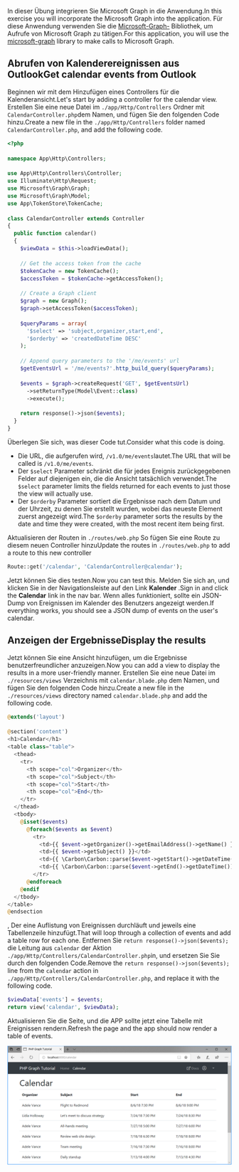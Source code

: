 <!-- markdownlint-disable MD002 MD041 -->

<span data-ttu-id="f2d49-101">In dieser Übung integrieren Sie Microsoft Graph in die Anwendung.</span><span class="sxs-lookup"><span data-stu-id="f2d49-101">In this exercise you will incorporate the Microsoft Graph into the application.</span></span> <span data-ttu-id="f2d49-102">Für diese Anwendung verwenden Sie die [Microsoft-Graph-](https://github.com/microsoftgraph/msgraph-sdk-php) Bibliothek, um Aufrufe von Microsoft Graph zu tätigen.</span><span class="sxs-lookup"><span data-stu-id="f2d49-102">For this application, you will use the [microsoft-graph](https://github.com/microsoftgraph/msgraph-sdk-php) library to make calls to Microsoft Graph.</span></span>

## <a name="get-calendar-events-from-outlook"></a><span data-ttu-id="f2d49-103">Abrufen von Kalenderereignissen aus Outlook</span><span class="sxs-lookup"><span data-stu-id="f2d49-103">Get calendar events from Outlook</span></span>

<span data-ttu-id="f2d49-104">Beginnen wir mit dem Hinzufügen eines Controllers für die Kalenderansicht.</span><span class="sxs-lookup"><span data-stu-id="f2d49-104">Let's start by adding a controller for the calendar view.</span></span> <span data-ttu-id="f2d49-105">Erstellen Sie eine neue Datei im `./app/Http/Controllers` Ordner mit `CalendarController.php`dem Namen, und fügen Sie den folgenden Code hinzu.</span><span class="sxs-lookup"><span data-stu-id="f2d49-105">Create a new file in the `./app/Http/Controllers` folder named `CalendarController.php`, and add the following code.</span></span>

```php
<?php

namespace App\Http\Controllers;

use App\Http\Controllers\Controller;
use Illuminate\Http\Request;
use Microsoft\Graph\Graph;
use Microsoft\Graph\Model;
use App\TokenStore\TokenCache;

class CalendarController extends Controller
{
  public function calendar()
  {
    $viewData = $this->loadViewData();

    // Get the access token from the cache
    $tokenCache = new TokenCache();
    $accessToken = $tokenCache->getAccessToken();

    // Create a Graph client
    $graph = new Graph();
    $graph->setAccessToken($accessToken);

    $queryParams = array(
      '$select' => 'subject,organizer,start,end',
      '$orderby' => 'createdDateTime DESC'
    );

    // Append query parameters to the '/me/events' url
    $getEventsUrl = '/me/events?'.http_build_query($queryParams);

    $events = $graph->createRequest('GET', $getEventsUrl)
      ->setReturnType(Model\Event::class)
      ->execute();

    return response()->json($events);
  }
}
```

<span data-ttu-id="f2d49-106">Überlegen Sie sich, was dieser Code tut.</span><span class="sxs-lookup"><span data-stu-id="f2d49-106">Consider what this code is doing.</span></span>

- <span data-ttu-id="f2d49-107">Die URL, die aufgerufen wird, `/v1.0/me/events`lautet.</span><span class="sxs-lookup"><span data-stu-id="f2d49-107">The URL that will be called is `/v1.0/me/events`.</span></span>
- <span data-ttu-id="f2d49-108">Der `$select` Parameter schränkt die für jedes Ereignis zurückgegebenen Felder auf diejenigen ein, die die Ansicht tatsächlich verwendet.</span><span class="sxs-lookup"><span data-stu-id="f2d49-108">The `$select` parameter limits the fields returned for each events to just those the view will actually use.</span></span>
- <span data-ttu-id="f2d49-109">Der `$orderby` Parameter sortiert die Ergebnisse nach dem Datum und der Uhrzeit, zu denen Sie erstellt wurden, wobei das neueste Element zuerst angezeigt wird.</span><span class="sxs-lookup"><span data-stu-id="f2d49-109">The `$orderby` parameter sorts the results by the date and time they were created, with the most recent item being first.</span></span>

<span data-ttu-id="f2d49-110">Aktualisieren der Routen in `./routes/web.php` So fügen Sie eine Route zu diesem neuen Controller hinzu</span><span class="sxs-lookup"><span data-stu-id="f2d49-110">Update the routes in `./routes/web.php` to add a route to this new controller</span></span>

```php
Route::get('/calendar', 'CalendarController@calendar');
```

<span data-ttu-id="f2d49-111">Jetzt können Sie dies testen.</span><span class="sxs-lookup"><span data-stu-id="f2d49-111">Now you can test this.</span></span> <span data-ttu-id="f2d49-112">Melden Sie sich an, und klicken Sie in der Navigationsleiste auf den Link **Kalender** .</span><span class="sxs-lookup"><span data-stu-id="f2d49-112">Sign in and click the **Calendar** link in the nav bar.</span></span> <span data-ttu-id="f2d49-113">Wenn alles funktioniert, sollte ein JSON-Dump von Ereignissen im Kalender des Benutzers angezeigt werden.</span><span class="sxs-lookup"><span data-stu-id="f2d49-113">If everything works, you should see a JSON dump of events on the user's calendar.</span></span>

## <a name="display-the-results"></a><span data-ttu-id="f2d49-114">Anzeigen der Ergebnisse</span><span class="sxs-lookup"><span data-stu-id="f2d49-114">Display the results</span></span>

<span data-ttu-id="f2d49-115">Jetzt können Sie eine Ansicht hinzufügen, um die Ergebnisse benutzerfreundlicher anzuzeigen.</span><span class="sxs-lookup"><span data-stu-id="f2d49-115">Now you can add a view to display the results in a more user-friendly manner.</span></span> <span data-ttu-id="f2d49-116">Erstellen Sie eine neue Datei im `./resources/views` Verzeichnis mit `calendar.blade.php` dem Namen, und fügen Sie den folgenden Code hinzu.</span><span class="sxs-lookup"><span data-stu-id="f2d49-116">Create a new file in the `./resources/views` directory named `calendar.blade.php` and add the following code.</span></span>

```php
@extends('layout')

@section('content')
<h1>Calendar</h1>
<table class="table">
  <thead>
    <tr>
      <th scope="col">Organizer</th>
      <th scope="col">Subject</th>
      <th scope="col">Start</th>
      <th scope="col">End</th>
    </tr>
  </thead>
  <tbody>
    @isset($events)
      @foreach($events as $event)
        <tr>
          <td>{{ $event->getOrganizer()->getEmailAddress()->getName() }}</td>
          <td>{{ $event->getSubject() }}</td>
          <td>{{ \Carbon\Carbon::parse($event->getStart()->getDateTime())->format('n/j/y g:i A') }}</td>
          <td>{{ \Carbon\Carbon::parse($event->getEnd()->getDateTime())->format('n/j/y g:i A') }}</td>
        </tr>
      @endforeach
    @endif
  </tbody>
</table>
@endsection
```

<span data-ttu-id="f2d49-117">, Der eine Auflistung von Ereignissen durchläuft und jeweils eine Tabellenzeile hinzufügt.</span><span class="sxs-lookup"><span data-stu-id="f2d49-117">That will loop through a collection of events and add a table row for each one.</span></span> <span data-ttu-id="f2d49-118">Entfernen Sie `return response()->json($events);` die Leitung aus `calendar` der Aktion `./app/Http/Controllers/CalendarController.php`in, und ersetzen Sie Sie durch den folgenden Code.</span><span class="sxs-lookup"><span data-stu-id="f2d49-118">Remove the `return response()->json($events);` line from the `calendar` action in `./app/Http/Controllers/CalendarController.php`, and replace it with the following code.</span></span>

```php
$viewData['events'] = $events;
return view('calendar', $viewData);
```

<span data-ttu-id="f2d49-119">Aktualisieren Sie die Seite, und die APP sollte jetzt eine Tabelle mit Ereignissen rendern.</span><span class="sxs-lookup"><span data-stu-id="f2d49-119">Refresh the page and the app should now render a table of events.</span></span>

![Screenshot der Ereignistabelle](./images/add-msgraph-01.png)